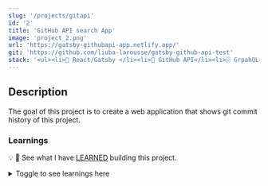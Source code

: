 ```yaml
---
slug: '/projects/gitapi'
id: '2'
title: 'GitHub API search App'
image: 'project_2.png'
url: 'https://gatsby-githubapi-app.netlify.app/'
git: 'https://github.com/liuba-larousse/gatsby-github-api-test'
stack: '<ul><li>🧱 React/Gatsby </li><li>📒 GitHub API</li><li>🗄️ GrpahQL</li><li>🎨 SCSS</li><li>🚀 Netlify</li></ul>'
---
```


<!-- ## Stack

🧱 Gatsby 📒 GitHub API 🎨 SaSS 🚀 Netlify -->

<!-- ## Features

-   ✅ GitHub API used

    -   ⭐ Display profile info
    -   ⭐ Display commit history
    -   ⭐ Map out git repositories related to gatsby framwork

-   ✅ Search functionality with Apollo -->

## Description

The goal of this project is to create a web application that shows git commit history of this project.

### Learnings

💡 📖 See what I have [LEARNED](https://github.com/liuba-larousse/gatsby-github-api-test/blob/dynamic-pages/LEARNINGS.md) building this project.

<details><summary>Toggle to see learnings here</summary>

Here are some things I learned while building this website:

<br>

🌴 Topic

🥥 Tip to remember

🌿 Better code practice

📖 Reading resources

<br>

#### Gatsby

-   🥥 used gatsby-plugin-layout for setting consistent layouts across routes

-   🌴 APOLLO
    -   🥥`useLazyQuery() ` function to query on click
    -   🥥`qql` to write the query
    -   🥥 had to run `npm i @apollo/react-hooks`
    -   📖 [More about LazyQuery](https://www.apollographql.com/docs/react/api/react/hooks/#uselazyquery)

#### Sass

-   🥥 change `import s from "./header.module.scss"` to `import * as s from "./header.module.scss` due to recent changes
-   🥥 store color varibles in a `global.scss` file for easy reuse

#### Git

-   🥥 🌿 store access token in .env file and add .env to .gitignore otherwise github removes token

</details>
